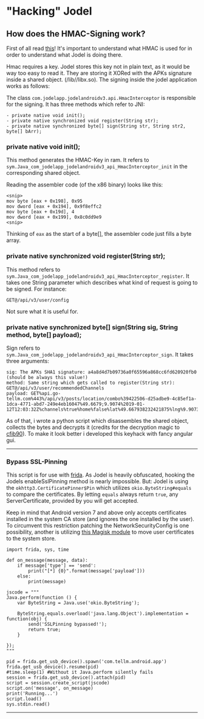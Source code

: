 # "Hacking" Jodel
## How does the HMAC-Signing work?
First of all read [this](https://en.wikipedia.org/wiki/HMAC)! It's important to understand what HMAC is used for in order to understand what Jodel is doing there.

Hmac requires a key. Jodel stores this key not in plain text, as it would be way too easy to read it. They are storing it XORed with the APKs signature inside a shared object. (<apk>/lib/<arch>/libx.so). The signing inside the jodel application works as follows:
	
The class `com.jodelapp.jodelandroidv3.api.HmacInterceptor` is responsible for the signing. It has three methods which refer to JNI:
```
- private native void init();
- private native synchronized void register(String str);
- private native synchronized byte[] sign(String str, String str2, byte[] bArr);
```

### private native void init();
This method generates the HMAC-Key in ram. It refers to `sym.Java_com_jodelapp_jodelandroidv3_api_HmacInterceptor_init` in the corresponding shared object.

Reading the assembler code (of the x86 binary) looks like this:
```
<snip>
mov byte [eax + 0x198], 0x95
mov dword [eax + 0x194], 0x9f8effc2
mov byte [eax + 0x19d], 4
mov dword [eax + 0x199], 0x8c0dd9e9
<snip>
```

Thinking of `eax` as the start of a byte[], the assembler code just fills a byte array.

### private native synchronized void register(String str);
This method refers to `sym.Java_com_jodelapp_jodelandroidv3_api_HmacInterceptor_register`. It takes one String parameter which describes what kind of request is going to be signed. For instance:
```
GET@/api/v3/user/config
```

Not sure what it is useful for.

### private native synchronized byte[] sign(String sig, String method, byte[] payload);
Sign refers to `sym.Java_com_jodelapp_jodelandroidv3_api_HmacInterceptor_sign`. It takes three arguments:
```
sig: The APKs SHA1 signature: a4a8d4d7b09736a0f65596a868cc6fd620920fb0 (should be always this value!)
method: Same string which gets called to register(String str): GET@/api/v3/user/recommendedChannels
payload: GET%api.go-tellm.com%443%/api/v3/posts/location/combo%39422506-d25adbe9-4c85ef1a-1dca-4771-abd7-249e4eb16047%49.6679;9.9074%2019-01-12T12:03:32Z%channels%true%home%false%lat%49.667938232421875%lng%9.907393455505371%radius%true%skipHometown%false%stickies%true%
```


As of that, i wrote a python script which disassembles the shared object, collects the bytes and decrypts it (credits for the decryption magic to [cfib90](https://bitbucket.org/cfib90/ojoc-keyhack)). To make it look better i developed this keyhack with fancy angular gui.

---

### Bypass SSL-Pinning
This script is for use with [frida](https://frida.re/). As Jodel is heavily obfuscated, hooking the Jodels enableSslPinning method is nearly impossible. 
But: Jodel is using the `okhttp3.CertificatePinner$Pin` which utilizes `okio.ByteString#equals` to compare the certificates. By letting `equals` always return `true`, any ServerCertificate, provided by you will get accepted. 

Keep in mind that Android version 7 and above only accepts certificates installed in the system CA store (and ignores the one installed by the user). To circumvent this restriction patching the NetworkSecurityConfig is one possibility, another is utilizing [this Magisk module](https://github.com/NVISO-BE/MagiskTrustUserCerts) to move user certificates to the system store. 
```
import frida, sys, time

def on_message(message, data):
    if message['type'] == 'send':
        print("[*] {0}".format(message['payload']))
    else:
        print(message)

jscode = """
Java.perform(function () {
	var ByteString = Java.use('okio.ByteString');
	
	ByteString.equals.overload('java.lang.Object').implementation = function(obj) {
		send('SSLPinning bypassed!');
		return true;
	}

});
"""

pid = frida.get_usb_device().spawn('com.tellm.android.app')
frida.get_usb_device().resume(pid)
#time.sleep(1) #Without it Java.perform silently fails
session = frida.get_usb_device().attach(pid)
script = session.create_script(jscode)
script.on('message', on_message)
print('Running...')
script.load()
sys.stdin.read()
```
---
